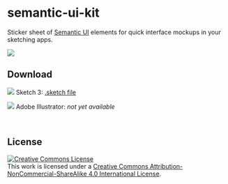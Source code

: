 semantic-ui-kit
===============

Sticker sheet of [Semantic UI](http://semantic-ui.com/) elements for quick interface mockups in your sketching apps.

![](https://raw.githubusercontent.com/mikefats/semantic-ui-kit/master/readme%20assets/screenshot.png)

## Download

![](https://raw.githubusercontent.com/mikefats/semantic-ui-kit/master/readme%20assets/icon-sketch.png) Sketch 3: [.sketch file](https://github.com/mikefats/semantic-ui-kit/tree/master/semantic-ui%20kit.sketch)

![](https://raw.githubusercontent.com/mikefats/semantic-ui-kit/master/readme%20assets/icon-ai.png) Adobe Illustrator: *not yet available*

<br />

## License

<a rel="license" href="http://creativecommons.org/licenses/by-nc-sa/4.0/"><img alt="Creative Commons License" style="border-width:0" src="http://i.creativecommons.org/l/by-nc-sa/4.0/88x31.png" /></a><br />This work is licensed under a <a rel="license" href="http://creativecommons.org/licenses/by-nc-sa/4.0/">Creative Commons Attribution-NonCommercial-ShareAlike 4.0 International License</a>.
